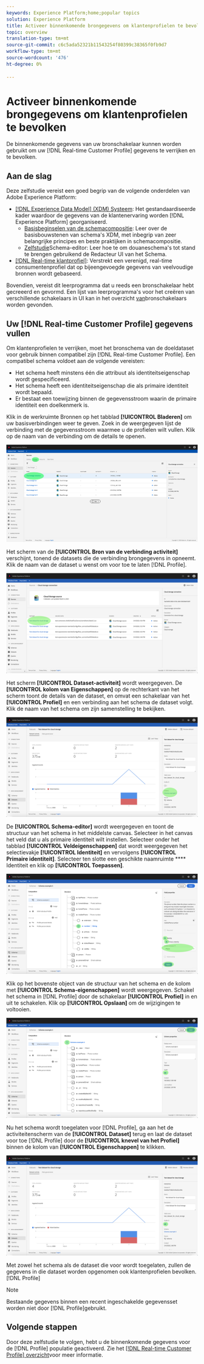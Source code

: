```yaml
---
keywords: Experience Platform;home;popular topics
solution: Experience Platform
title: Activeer binnenkomende brongegevens om klantenprofielen te bevolken
topic: overview
translation-type: tm+mt
source-git-commit: c6c5ada52321b11543254f80399c38365f0fb9d7
workflow-type: tm+mt
source-wordcount: '476'
ht-degree: 0%

---
```



# Activeer binnenkomende brongegevens om klantenprofielen te bevolken

De binnenkomende gegevens van uw bronschakelaar kunnen worden gebruikt om uw [!DNL Real-time Customer Profile] gegevens te verrijken en te bevolken.

## Aan de slag

Deze zelfstudie vereist een goed begrip van de volgende onderdelen van Adobe Experience Platform:

- [[!DNL Experience Data Model] (XDM) Systeem](../../../xdm/home.md): Het gestandaardiseerde kader waardoor de gegevens van de klantenervaring worden [!DNL Experience Platform] georganiseerd.
   - [Basisbeginselen van de schemacompositie](../../../xdm/schema/composition.md): Leer over de basisbouwstenen van schema&#39;s XDM, met inbegrip van zeer belangrijke principes en beste praktijken in schemacompositie.
   - [Zelfstudie](../../../xdm/tutorials/create-schema-ui.md)Schema-editor: Leer hoe te om douaneschema&#39;s tot stand te brengen gebruikend de Redacteur UI van het Schema.
- [[!DNL Real-time klantprofiel]](../../../profile/home.md): Verstrekt een verenigd, real-time consumentenprofiel dat op bijeengevoegde gegevens van veelvoudige bronnen wordt gebaseerd.

Bovendien, vereist dit leerprogramma dat u reeds een bronschakelaar hebt gecreeerd en gevormd.  Een lijst van leerprogramma&#39;s voor het creëren van verschillende schakelaars in UI kan in het overzicht [van](../../home.md)bronschakelaars worden gevonden.

## Uw [!DNL Real-time Customer Profile] gegevens vullen

Om klantenprofielen te verrijken, moet het bronschema van de doeldataset voor gebruik binnen compatibel zijn [!DNL Real-time Customer Profile]. Een compatibel schema voldoet aan de volgende vereisten:

- Het schema heeft minstens één die attribuut als identiteitseigenschap wordt gespecificeerd.
- Het schema heeft een identiteitseigenschap die als primaire identiteit wordt bepaald.
- Er bestaat een toewijzing binnen de gegevensstroom waarin de primaire identiteit een doelkenmerk is.

Klik in de werkruimte Bronnen op het tabblad **[!UICONTROL Bladeren]** om uw basisverbindingen weer te geven. Zoek in de weergegeven lijst de verbinding met de gegevensstroom waarmee u de profielen wilt vullen. Klik op de naam van de verbinding om de details te openen.

![](../../images/tutorials/dataflow/cloud-storage/batch/browse.png)

Het scherm van de **[!UICONTROL Bron van de verbinding activiteit]** verschijnt, tonend de datasets die de verbinding brongegevens in opneemt. Klik de naam van de dataset u wenst om voor toe te laten [!DNL Profile].

![](../../images/tutorials/dataflow/cloud-storage/batch/dataset-dataflow.png)

Het scherm **[!UICONTROL Dataset-activiteit]** wordt weergegeven. De **[!UICONTROL kolom van Eigenschappen]** op de rechterkant van het scherm toont de details van de dataset, en omvat een schakelaar van het **[!UICONTROL Profiel]** en een verbinding aan het schema de dataset volgt. Klik de naam van het schema om zijn samenstelling te bekijken.

![](../../images/tutorials/dataflow/cloud-storage/batch/select-dataset-schema.png)

De **[!UICONTROL Schema-editor]** wordt weergegeven en toont de structuur van het schema in het middelste canvas. Selecteer in het canvas het veld dat u als primaire identiteit wilt instellen. Selecteer onder het tabblad **[!UICONTROL Veldeigenschappen]** dat wordt weergegeven het selectievakje **[!UICONTROL Identiteit]** en vervolgens **[!UICONTROL Primaire identiteit]**. Selecteer ten slotte een geschikte naamruimte **** Identiteit en klik op **[!UICONTROL Toepassen]**.

![](../../images/tutorials/dataflow/cloud-storage/batch/set-schema-identity.png)

Klik op het bovenste object van de structuur van het schema en de kolom met **[!UICONTROL Schema-eigenschappen]** wordt weergegeven. Schakel het schema in [!DNL Profile] door de schakelaar **[!UICONTROL Profiel]** in en uit te schakelen. Klik op **[!UICONTROL Opslaan]** om de wijzigingen te voltooien.

![](../../images/tutorials/dataflow/cloud-storage/batch/enable-profile.png)

Nu het schema wordt toegelaten voor [!DNL Profile], ga aan het de activiteitenscherm van de **[!UICONTROL Dataset]** terug en laat de dataset voor toe [!DNL Profile] door de **[!UICONTROL knevel van het Profiel]** binnen de kolom van **[!UICONTROL Eigenschappen]** te klikken.

![](../../images/tutorials/dataflow/cloud-storage/batch/enable-dataset-profile.png)

Met zowel het schema als de dataset die voor wordt toegelaten, zullen de gegevens in die dataset worden opgenomen ook klantenprofielen bevolken. [!DNL Profile]

>[!NOTE]
>
>Bestaande gegevens binnen een recent ingeschakelde gegevensset worden niet door [!DNL Profile]gebruikt.

## Volgende stappen

Door deze zelfstudie te volgen, hebt u de binnenkomende gegevens voor de [!DNL Profile] populatie geactiveerd. Zie het [[!DNL Real-time Customer Profile] overzicht](../../../profile/home.md)voor meer informatie.